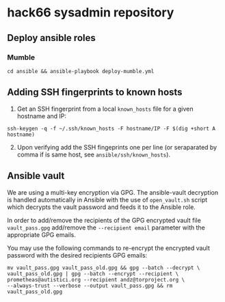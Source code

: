 # hack66 sysadmin repository

## Deploy ansible roles

### Mumble

`cd ansible && ansible-playbook deploy-mumble.yml`

## Adding SSH fingerprints to known hosts

1. Get an SSH fingerprint from a local `known_hosts` file for a given hostname
   and IP:

`ssh-keygen -q -f ~/.ssh/known_hosts -F hostname/IP -F $(dig +short A hostname)`

2. Upon verifying add the SSH fingeprints one per line (or seraparated by comma
   if is same host, see `ansible/ssh/known_hosts`).

## Ansible vault

We are using a multi-key encryption via GPG. The ansible-vault decryption is
handled automatically in Ansible with the use of `open_vault.sh` script which
decrypts the vault password and feeds it to the Ansible role.

In order to add/remove the recipients of the GPG encrypted vault file
`vault_pass.gpg` add/remove the `--recipient email` parameter with the
appropriate GPG emails.

You may use the following commands to re-encrypt the encrypted vault password
with the desired recipients GPG emails:

```
mv vault_pass.gpg vault_pass_old.gpg && gpg --batch --decrypt \
vault_pass_old.gpg | gpg --batch --encrypt --recipient \
prometheas@autistici.org --recipient andz@torproject.org \
--always-trust --verbose --output vault_pass.gpg && rm vault_pass_old.gpg
```
